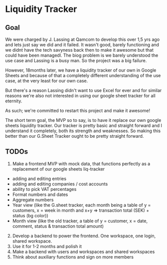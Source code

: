 # Liquidity Tracker

## Goal
We were charged by J. Lassing at Qamcom to develop this over 1,5 yrs ago and lets just say we did and it failed. It wasn't good, barely functioning and we didnt have the tech savyness back then to make it awesome but that could have been managedl. The biog problem is we barely understood the use case and Lassing is a busy man. So the project was a big failure.

However, 18months later, we have a liquidity tracker of our own in Google Sheets and because of that a completely different understanding of the use case, at the very least for our own case.

But there's a reason Lassing didn't want to use Excel for ever and for similar reasons we're also not interested in using our google sheet tracker for all eternity.

As such; we're committed to restart this project and make it awesome!

The short term goal, the MVP so to say, is to have it replace our own google sheets liquidity tracker. Our tracker is pretty basic and straight forward and I understand it completely, both its strength and weaknesses. So making this better than our G.Sheet Tracker ought to be pretty straight forward.

## TODOs

1. Make a frontend MVP with mock data, that functions perfectly as a replacement of our google sheets liq-tracker
- adding and editing entries
- adding and editing companies / cost accounts
- ability to pick VAT percentages
- Format numbers and dates
- Aggregate numbers
- Year view (like the G.sheet tracker, each month being a table of y = customers, x = week in month and x+y => transaction total (SEK) + status (bg color))
- Month view (like the old tracker, a table of y = customer, x = date, comment, status & transaction total amount)
2. Develop a backend to power the frontend. One workspace, one login, shared workspace.
3. Use it for 1-2 months and polish it
4. Make a backend with users and workspaces and shared workspaces
5. Think about auxiliary functions and sign on more members


